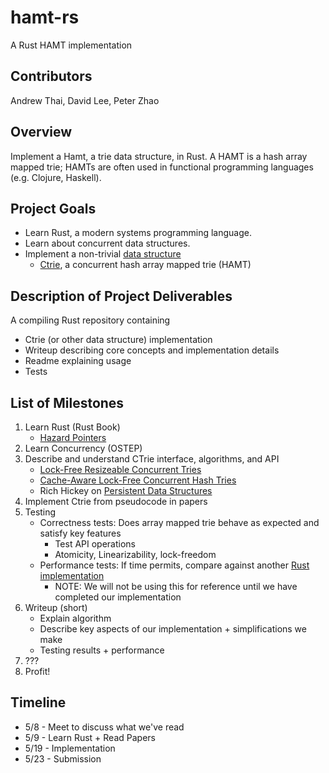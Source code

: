 # hamt-rs
A Rust HAMT implementation

## Contributors
Andrew Thai, David Lee, Peter Zhao

## Overview
Implement a Hamt, a trie data structure, in Rust.
A HAMT is a hash array mapped trie; HAMTs are often used in functional programming languages (e.g. Clojure, Haskell).
 
## Project Goals
- Learn Rust, a modern systems programming language.
- Learn about concurrent data structures.
- Implement a non-trivial [data structure](https://www.cs.tau.ac.il/~shanir/concurrent-data-structures.pdf)
  - [Ctrie](https://en.wikipedia.org/wiki/Ctrie), a concurrent hash array mapped trie (HAMT)

## Description of Project Deliverables
A compiling Rust repository containing
- Ctrie (or other data structure) implementation
- Writeup describing core concepts and implementation details
- Readme explaining usage
- Tests

## List of Milestones
1. Learn Rust (Rust Book)
    - [Hazard Pointers](https://citeseerx.ist.psu.edu/viewdoc/download?doi=10.1.1.112.6406&rep=rep1&type=pdf)
2. Learn Concurrency (OSTEP)
3. Describe and understand CTrie interface, algorithms, and API
    - [Lock-Free Resizeable Concurrent Tries](http://chara.epfl.ch/~prokopec/lcpc_ctries.pdf)
    - [Cache-Aware Lock-Free Concurrent Hash Tries](https://arxiv.org/pdf/1709.06056.pdf)
    - Rich Hickey on [Persistent Data Structures](https://www.youtube.com/watch?v=toD45DtVCFM&ab_channel=ZhangJian)
4. Implement Ctrie from pseudocode in papers
5. Testing
    - Correctness tests: Does array mapped trie behave as expected and satisfy key features
        - Test API operations
        - Atomicity, Linearizability, lock-freedom
    - Performance tests: If time permits, compare against another [Rust implementation](https://github.com/ballard26/concurrent-hamt)
        - NOTE: We will not be using this for reference until we have completed our implementation
6. Writeup (short)
    - Explain algorithm
    - Describe key aspects of our implementation + simplifications we make
    - Testing results + performance
7. ???
8. Profit!

## Timeline
- 5/8  - Meet to discuss what we've read
- 5/9  - Learn Rust + Read Papers
- 5/19 - Implementation
- 5/23 - Submission
